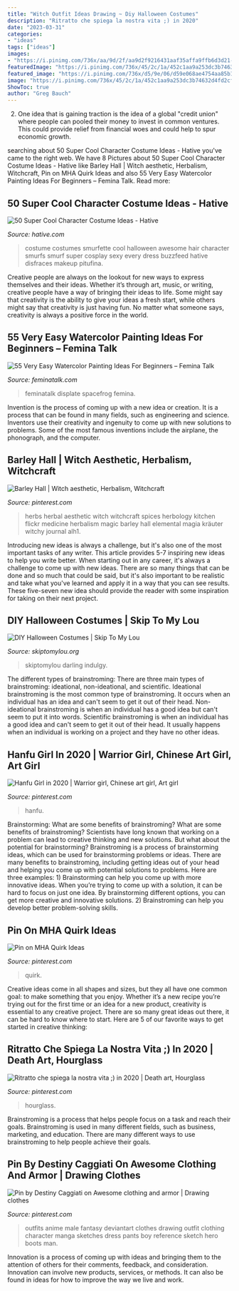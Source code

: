 ```yaml
---
title: "Witch Outfit Ideas Drawing ~ Diy Halloween Costumes"
description: "Ritratto che spiega la nostra vita ;) in 2020"
date: "2023-03-31"
categories:
- "ideas"
tags: ["ideas"]
images:
- "https://i.pinimg.com/736x/aa/9d/2f/aa9d2f9216431aaf35affa9ffb6d3d21--anime-outfits-male-fantasy-dress.jpg"
featuredImage: "https://i.pinimg.com/736x/45/2c/1a/452c1aa9a253dc3b74632d4fd2cfc475.jpg"
featured_image: "https://i.pinimg.com/736x/d5/9e/06/d59e068ae4754aa85b17df39023f131c.jpg"
image: "https://i.pinimg.com/736x/45/2c/1a/452c1aa9a253dc3b74632d4fd2cfc475.jpg"
ShowToc: true
author: "Greg Bauch"
---
```



2. One idea that is gaining traction is the idea of a global "credit union" where people can pooled their money to invest in common ventures. This could provide relief from financial woes and could help to spur economic growth.

	

		
searching about 50 Super Cool Character Costume Ideas - Hative you've came to the right web. We have 8 Pictures about 50 Super Cool Character Costume Ideas - Hative like Barley Hall | Witch aesthetic, Herbalism, Witchcraft, Pin on MHA Quirk Ideas and also 55 Very Easy Watercolor Painting Ideas For Beginners – Femina Talk. Read more:
		
    
## 50 Super Cool Character Costume Ideas - Hative

<img loading=lazy src="https://hative.com/wp-content/uploads/2014/10/super-cool-costume-ideas/33-smurfette-costume.jpg" onerror="this.onerror=null;this.src='https://tse3.mm.bing.net/th?id=OIP.cEExjpPPCuDd2QGurNYOwQHaLH&amp;pid=15.1';" alt="50 Super Cool Character Costume Ideas - Hative">

_Source: hative.com_

>costume costumes smurfette cool halloween awesome hair character smurfs smurf super cosplay sexy every dress buzzfeed hative disfraces makeup pitufina. 

	

Creative people are always on the lookout for new ways to express themselves and their ideas. Whether it’s through art, music, or writing, creative people have a way of bringing their ideas to life. Some might say that creativity is the ability to give your ideas a fresh start, while others might say that creativity is just having fun. No matter what someone says, creativity is always a positive force in the world.

    
## 55 Very Easy Watercolor Painting Ideas For Beginners – Femina Talk

<img loading=lazy src="https://www.feminatalk.com/wp-content/uploads/2018/08/Very-Easy-Watercolor-Painting-Ideas-for-beginners00014.jpg" onerror="this.onerror=null;this.src='https://tse3.mm.bing.net/th?id=OIP.YGQouffOcLBMAzq4ctaSpwHaKZ&amp;pid=15.1';" alt="55 Very Easy Watercolor Painting Ideas For Beginners – Femina Talk">

_Source: feminatalk.com_

>feminatalk displate spacefrog femina. 

	

Invention is the process of coming up with a new idea or creation. It is a process that can be found in many fields, such as engineering and science. Inventors use their creativity and ingenuity to come up with new solutions to problems. Some of the most famous inventions include the airplane, the phonograph, and the computer.

    
## Barley Hall | Witch Aesthetic, Herbalism, Witchcraft

<img loading=lazy src="https://i.pinimg.com/736x/d5/9e/06/d59e068ae4754aa85b17df39023f131c.jpg" onerror="this.onerror=null;this.src='https://tse2.mm.bing.net/th?id=OIP.m_6Y8G-hbkuKjQxIpIaydQHaKz&amp;pid=15.1';" alt="Barley Hall | Witch aesthetic, Herbalism, Witchcraft">

_Source: pinterest.com_

>herbs herbal aesthetic witch witchcraft spices herbology kitchen flickr medicine herbalism magic barley hall elemental magia kräuter witchy journal alh1. 

	

Introducing new ideas is always a challenge, but it's also one of the most important tasks of any writer. This article provides 5-7 inspiring new ideas to help you write better.
When starting out in any career, it's always a challenge to come up with new ideas. There are so many things that can be done and so much that could be said, but it's also important to be realistic and take what you've learned and apply it in a way that you can see results. These five-seven new idea should provide the reader with some inspiration for taking on their next project.

    
## DIY Halloween Costumes | Skip To My Lou

<img loading=lazy src="https://www.skiptomylou.org/wp-content/uploads/2014/10/no-sew-witch-costume-skiptomylou-2.jpg" onerror="this.onerror=null;this.src='https://tse1.mm.bing.net/th?id=OIP.AhDGPe4bvhuPCkiKD5YMPwHaLH&amp;pid=15.1';" alt="DIY Halloween Costumes | Skip To My Lou">

_Source: skiptomylou.org_

>skiptomylou darling indulgy. 

	

The different types of brainstroming:
There are three main types of brainstroming: ideational, non-ideational, and scientific. Ideational brainstroming is the most common type of brainstroming. It occurs when an individual has an idea and can't seem to get it out of their head. Non-ideational brainstroming is when an individual has a good idea but can't seem to put it into words. Scientific brainstroming is when an individual has a good idea and can't seem to get it out of their head. It usually happens when an individual is working on a project and they have no other ideas.

    
## Hanfu Girl In 2020 | Warrior Girl, Chinese Art Girl, Art Girl

<img loading=lazy src="https://i.pinimg.com/736x/45/2c/1a/452c1aa9a253dc3b74632d4fd2cfc475.jpg" onerror="this.onerror=null;this.src='https://tse2.mm.bing.net/th?id=OIP.evjE-wbAqDi2vrqAM6OX5AHaLH&amp;pid=15.1';" alt="Hanfu Girl in 2020 | Warrior girl, Chinese art girl, Art girl">

_Source: pinterest.com_

>hanfu. 

	

Brainstorming: What are some benefits of brainstroming?
What are some benefits of brainstroming? Scientists have long known that working on a problem can lead to creative thinking and new solutions. But what about the potential for brainstorming? Brainstroming is a process of brainstorming ideas, which can be used for brainstorming problems or ideas. There are many benefits to brainstroming, including getting ideas out of your head and helping you come up with potential solutions to problems. Here are three examples: 1) Brainstorming can help you come up with more innovative ideas. When you’re trying to come up with a solution, it can be hard to focus on just one idea. By brainstorming different options, you can get more creative and innovative solutions. 2) Brainstroming can help you develop better problem-solving skills.

    
## Pin On MHA Quirk Ideas

<img loading=lazy src="https://i.pinimg.com/736x/83/ab/01/83ab01d0300b5a83dc22114d8ba5feef.jpg" onerror="this.onerror=null;this.src='https://tse2.mm.bing.net/th?id=OIP.bjy9hjUNBjO4YUC4hQAUrQHaLH&amp;pid=15.1';" alt="Pin on MHA Quirk Ideas">

_Source: pinterest.com_

>quirk. 

	

Creative ideas come in all shapes and sizes, but they all have one common goal: to make something that you enjoy. Whether it’s a new recipe you’re trying out for the first time or an idea for a new product, creativity is essential to any creative project. There are so many great ideas out there, it can be hard to know where to start. Here are 5 of our favorite ways to get started in creative thinking: 

    
## Ritratto Che Spiega La Nostra Vita ;) In 2020 | Death Art, Hourglass

<img loading=lazy src="https://i.pinimg.com/736x/49/2e/24/492e24f603926dc3955bee3414011d56.jpg" onerror="this.onerror=null;this.src='https://tse3.mm.bing.net/th?id=OIP.VKfM0aed35MGrmZtGQ3Y9QHaKt&amp;pid=15.1';" alt="Ritratto che spiega la nostra vita ;) in 2020 | Death art, Hourglass">

_Source: pinterest.com_

>hourglass. 

	

Brainstroming is a process that helps people focus on a task and reach their goals. Brainstroming is used in many different fields, such as business, marketing, and education. There are many different ways to use brainstroming to help people achieve their goals.

    
## Pin By Destiny Caggiati On Awesome Clothing And Armor | Drawing Clothes

<img loading=lazy src="https://i.pinimg.com/736x/aa/9d/2f/aa9d2f9216431aaf35affa9ffb6d3d21--anime-outfits-male-fantasy-dress.jpg" onerror="this.onerror=null;this.src='https://tse2.mm.bing.net/th?id=OIP.u00TdOAyNF1hK_jAHjH77QHaM0&amp;pid=15.1';" alt="Pin by Destiny Caggiati on Awesome clothing and armor | Drawing clothes">

_Source: pinterest.com_

>outfits anime male fantasy deviantart clothes drawing outfit clothing character manga sketches dress pants boy reference sketch hero boots man. 

	

Innovation is a process of coming up with ideas and bringing them to the attention of others for their comments, feedback, and consideration. Innovation can involve new products, services, or methods. It can also be found in ideas for how to improve the way we live and work.

